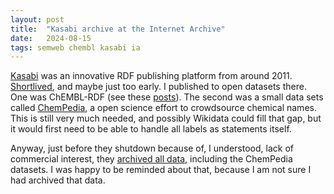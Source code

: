 ```yaml
---
layout: post
title:  "Kasabi archive at the Internet Archive"
date:   2024-08-15
tags: semweb chembl kasabi ia
---
```


[Kasabi](https://www.wikidata.org/wiki/Q128214915) was an innovative RDF publishing platform from around 2011.
[Shortlived](https://web.archive.org/web/20130907095112/http://blog.kasabi.com/about/), and maybe just too early.
I published to open datasets there. One was ChEMBL-RDF (see these [posts](https://chem-bla-ics.linkedchemistry.info/tag/chembl)).
The second was a small data sets called [ChemPedia](https://chem-bla-ics.linkedchemistry.info/2011/07/06/chempedia-rdf-2-kasabi.html),
a open science effort to crowdsource chemical names. This is still very much needed, and possibly Wikidata could fill that gap,
but it would first need to be able to handle all labels as statements itself.

Anyway, just before they shutdown because of, I understood, lack of commercial interest, they
[archived all data](https://archive.org/details/kasabi), including the ChemPedia datasets. I was happy to be reminded about that,
because I am not sure I had archived that data.
